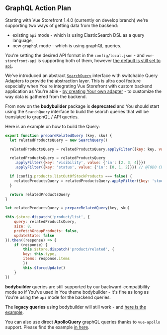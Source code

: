 ## GraphQL Action Plan

Starting with Vue Storefront 1.4.0 (currently on develop branch) we're supporting two ways of getting data from the backend:
- existing `api` mode - which is using ElasticSearch DSL as a query language,
- new `graphql` mode - which is using graphQL queries.

You're setting the desired API format in the `config/local.json` - and `vue-storefront-api` is supporting both of them, however [the default is still set to `api`](https://github.com/DivanteLtd/vue-storefront/blob/4cbf866ca93f917b04461d3ae139a2d26ddf552a/config/default.json#L6).

We've introduced an abstract [`SearchQuery`](https://github.com/DivanteLtd/vue-storefront/tree/develop/core/store/lib/search) interface with switchable Query Adapters to provide the abstraction layer. This is ultra cool feature especially when You're integrating Vue Storefront with custom backend application as You're able - [by creating Your own adapter](https://github.com/DivanteLtd/vue-storefront/blob/develop/core/store/lib/search/adapter/factory.js) - to customize the way data is gathered from the backend.

From now on the **bodybuilder** package is **deprecated** and You should start using the `SearchQuery` interface to build the search queries that will be translated to graphQL / API queries.

Here is an example on how to build the Query:

```js
export function prepareRelatedQuery (key, sku) {
  let relatedProductsQuery = new SearchQuery()

  relatedProductsQuery = relatedProductsQuery.applyFilter({key: key, value: {'in': sku}})

  relatedProductsQuery = relatedProductsQuery
    .applyFilter({key: 'visibility', value: {'in': [2, 3, 4]}})
    .applyFilter({key: 'status', value: {'in': [0, 1, 2]}}) // @TODO Check if status 2 (disabled) was set not by occasion here

  if (config.products.listOutOfStockProducts === false) {
    relatedProductsQuery = relatedProductsQuery.applyFilter({key: 'stock.is_in_stock', value: {'eq': true}})
  }

  return relatedProductsQuery
}

let relatedProductsQuery = prepareRelatedQuery(key, sku)

this.$store.dispatch('product/list', {
    query: relatedProductsQuery,
    size: 8,
    prefetchGroupProducts: false,
    updateState: false
}).then((response) => {
    if (response) {
        this.$store.dispatch('product/related', {
        key: this.type,
        items: response.items
        })
        this.$forceUpdate()
    }
})
```

**bodybuilder** queries are still supported by our backward-compatibility mode so if You've used in You theme bodybuilder - it's fine as long as You're using the `api` mode for the backend queries.

The **legacy queries** using bodybuilder will still work - and [here is the example]().

You can also use direct **ApolloQuery** graphQL queries thanks to `vue-apollo` support. Please find the example [in here](https://github.com/DivanteLtd/vue-storefront/blob/4cbf866ca93f917b04461d3ae139a2d26ddf552a/src/themes/default/components/core/blocks/SearchPanel/SearchPanel.gql.vue#L21).
